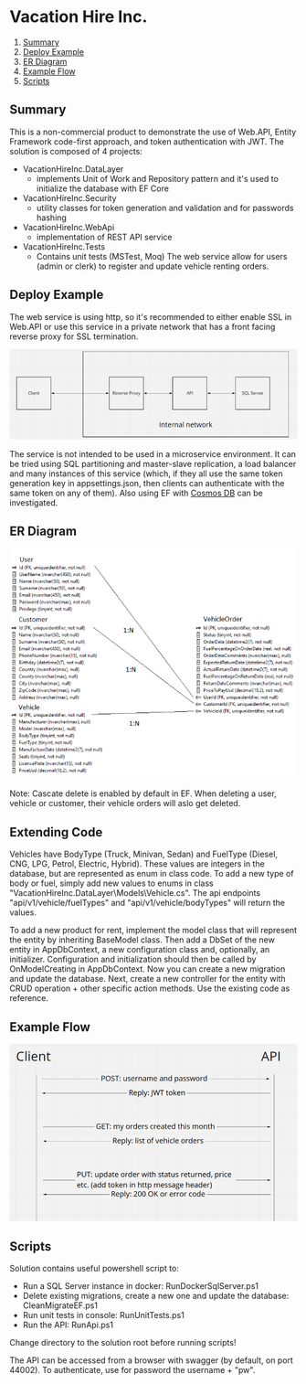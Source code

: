 # Vacation Hire Inc.
1. [Summary](#Summary)
1. [Deploy Example](#Deploy-Example)
2. [ER Diagram](#ER-Diagram)
3. [Example Flow](#Example-Flow)
4. [Scripts](#Scripts)


## Summary

This is a non-commercial product to demonstrate the use of Web.API, Entity Framework code-first approach, and token authentication with JWT.
The solution is composed of 4 projects:
* VacationHireInc.DataLayer  
  * implements Unit of Work and Repository pattern and it's used to initialize the database with EF Core
* VacationHireInc.Security  
  * utility classes for token generation and validation and for passwords hashing
* VacationHireInc.WebApi  
  * implementation of REST API service
* VacationHireInc.Tests
  * Contains unit tests (MSTest, Moq)
The web service allow for users (admin or clerk) to register and update vehicle renting orders.


## Deploy Example

The web service is using http, so it's recommended to either enable SSL in Web.API or use this service in a private network that has a front
facing reverse proxy for SSL termination.

![Deploy Image](deplaySchema.bmp "Deploy Image")

The service is not intended to be used in a microservice environment. It can be tried using SQL partitioning and master-slave replication, 
a load balancer and many instances of this service (which, if they all use the same token generation key in appsettings.json, then clients 
can authenticate with the same token on any of them). Also using EF with
[Cosmos DB](https://docs.microsoft.com/en-us/ef/core/providers/cosmos/?tabs=dotnet-core-cli "Cosmos DB") can be investigated.


## ER Diagram

![ER Diagram](erDiagram.png "ER Diagram")

Note: Cascate delete is enabled by default in EF. When deleting a user, vehicle or customer, their vehicle orders will aslo get deleted.

## Extending Code

Vehicles have BodyType (Truck, Minivan, Sedan) and FuelType (Diesel, CNG, LPG, Petrol, Electric, Hybrid). These values are integers in the
database, but are represented as enum in class code. To add a new type of body or fuel, simply add new values to enums in class
"VacationHireInc.DataLayer\Models\Vehicle.cs". The api endpoints "api/v1/vehicle/fuelTypes" and "api/v1/vehicle/bodyTypes" will return the
values.

To add a new product for rent, implement the model class that will represent the entity by inheriting BaseModel class. Then add a DbSet 
of the new entity in AppDbContext, a new configuration class and, optionally, an initializer. Configuration and initialization should
then be called by OnModelCreating in AppDbContext. Now you can create a new migration and update the database. 
Next, create a new controller for the entity with CRUD operation + other specific action methods. Use the existing code as reference.


## Example Flow

![REST API Flow Example](restApiFlow.png "REST API Flow Example")

## Scripts

Solution contains useful powershell script to:
* Run a SQL Server instance in docker: RunDockerSqlServer.ps1
* Delete existing migrations, create a new one and update the database: CleanMigrateEF.ps1
* Run unit tests in console: RunUnitTests.ps1
* Run the API: RunApi.ps1

Change directory to the solution root before running scripts!

The API can be accessed from a browser with swagger (by default, on port 44002). To authenticate, use for password the username + "pw".